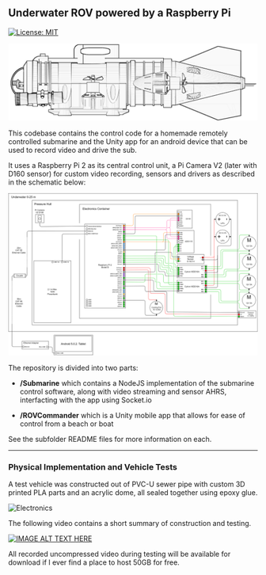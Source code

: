 ## Underwater ROV powered by a Raspberry Pi

[![License: MIT](https://img.shields.io/badge/License-MIT-yellow.svg)](LICENSE)

![Schematic](/_schematics/draw_side.png)

This codebase contains the control code for a homemade remotely controlled submarine and the Unity app for an android device that can be used to record video and drive the sub.

It uses a Raspberry Pi 2 as its central control unit, a Pi Camera V2 (later with D160 sensor) for custom video recording, sensors and drivers as described in the schematic below:

![Electronics](/_schematics/RpiElectric5.png)

The repository is divided into two parts:

- **/Submarine** which contains a NodeJS implementation of the submarine control software, along with video streaming and sensor AHRS, interfacting with the app using Socket.io

- **/ROVCommander** which is a Unity mobile app that allows for ease of control from a beach or boat

See the subfolder README files for more information on each.


-------------

### Physical Implementation and Vehicle Tests

A test vehicle was constructed out of PVC-U sewer pipe with custom 3D printed PLA parts and an acrylic dome, all sealed together using epoxy glue.

![Electronics](/_schematics/img/rovoutside.jpg)

The following video contains a short summary of construction and testing.

[![IMAGE ALT TEXT HERE](https://img.youtube.com/vi/DufHhX7p4Xk/0.jpg)](https://www.youtube.com/watch?v=DufHhX7p4Xk)

All recorded uncompressed video during testing will be available for download if I ever find a place to host 50GB for free.
